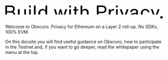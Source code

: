 <p style="text-align: left;" class="build">
    <img src="assets\images\buildwithprivacy.png">
</p>

Welcome to Obscuro. Privacy for Ethereum on a Layer 2 roll-up. No SDKs, 100% EVM.

On this docsite you will find useful guidance on Obscuro, how to participate in the Testnet and, if you want to go deeper, read the whitepaper using the menu at the top.

